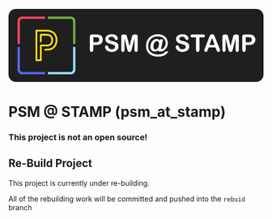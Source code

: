 ![](https://raw.githubusercontent.com/psmapps/psm_at_stamp/master/git_assets/git_logo.png?token=AGAFSB3RFNJYB6R3SBKRO7C62ZPQO)

# PSM @ STAMP (psm_at_stamp)

### This project is not an open source!

## Re-Build Project

This project is currently under re-building.

All of the rebuilding work will be committed and pushed into the `rebuid` branch
